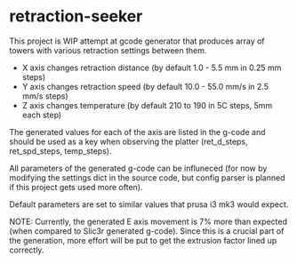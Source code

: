 # retraction-seeker

This project is WIP attempt at gcode generator that produces array of towers with various retraction settings between them.

* X axis changes retraction distance (by default 1.0 - 5.5 mm in 0.25 mm steps)
* Y axis changes retraction speed (by default 10.0 - 55.0 mm/s in 2.5 mm/s steps)
* Z axis changes temperature (by default 210 to 190 in 5C steps, 5mm each step)

The generated values for each of the axis are listed in the g-code and should be used as a key when observing the platter (ret_d_steps, ret_spd_steps, temp_steps).

All parameters of the generated g-code can be influneced (for now by modifying the settings dict in the source code, but config parser is planned if this project gets used more often).

Default parameters are set to similar values that prusa i3 mk3 would expect.

NOTE: Currently, the generated E axis movement is 7% more than expected (when compared to Slic3r generated g-code). Since this is a crucial part of the generation, more effort will be put to get the extrusion factor lined up correctly.
